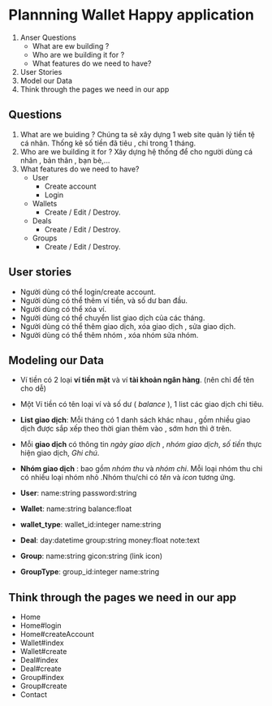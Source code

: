 # Plannning Wallet Happy application

1. Anser Questions
    - What are ew building ?
    - Who are we building it for ?
    - What features do we need to have?
2. User Stories
3. Model our Data
4. Think through the pages we need in our app

## Questions 

1. What are we buiding ?
        Chúng ta sẽ xây dựng 1 web site quản lý tiền tệ cá nhân. Thống kê số tiền đã tiêu , chi trong 1 tháng.
2. Who are we building it for ?
        Xây dựng hệ thống để cho người dùng cá nhân , bản thân , bạn bè,...
3. What features do we need to have?
    - User
        - Create account
        - Login
    - Wallets
        - Create / Edit / Destroy.
    - Deals
        - Create / Edit / Destroy.
    - Groups
        - Create / Edit / Destroy.




## User stories

- Người dùng có thể login/create account.
- Người dùng có thể thêm ví tiền, và số dư ban đầu.
- Người dùng có thể xóa ví.
- Người dùng có thể chuyển list giao dịch của các tháng.
- Người dùng có thể thêm giao dịch, xóa giao dịch , sửa giao dịch.
- Người dùng có thể thêm nhóm , xóa nhóm sửa nhóm.


## Modeling our Data

- Ví tiền có 2 loại **ví tiền mặt** và ví **tài khoản ngân hàng**. (nên chỉ để tên cho dễ)
- Một Ví tiền có tên loại ví và số dư ( *balance* ), 1 list các giao dịch chi tiêu.
- **List giao dịch**: Mỗi tháng có 1 danh sách khác nhau , gồm nhiều giao dịch được sắp xếp theo thời gian thêm vào , sớm hơn thì ở trên.
- Mỗi **giao dịch** có thông tin *ngày giao dịch* , *nhóm giao dịch*, *số tiền* thực hiện giao dịch, *Ghi chú*.
- **Nhóm giao dịch** : bao gồm *nhóm thu* và *nhóm chi*. Mỗi loại nhóm thu chi có nhiều loại nhóm nhỏ .Nhóm thu/chi có *tên* và *icon* tương ứng.

- **User**:
    name:string
    password:string
- **Wallet**:
    name:string
    balance:float
- **wallet_type**:
    wallet_id:integer
    name:string
- **Deal**:
    day:datetime
    group:string
    money:float
        note:text
- **Group**:
    name:string
    gicon:string (link icon)
- **GroupType**:
    group_id:integer
    name:string

## Think through the pages we need in our app

 - Home
 - Home#login
 - Home#createAccount
 - Wallet#index
 - Wallet#create
 - Deal#index
 - Deal#create
 - Group#index
 - Group#create
 - Contact
